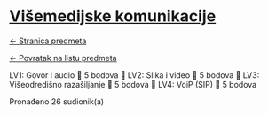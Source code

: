 # [Višemedijske komunikacije](https://www.github.com/studosi-fer/VMK)
[<- Stranica predmeta](https://www.fer.unizg.hr/predmet/viskom_a)

[<- Povratak na listu predmeta](https://www.github.com/studosi/FER)

LV1: Govor i audio
 5 bodova
 LV2: Slika i video
 5 bodova
 LV3: Višeodredišno razašiljanje
 5 bodova
 LV4: VoiP (SIP)
 5 bodova

Pronađeno 26 sudionik(a)